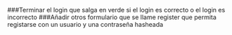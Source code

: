 ###Terminar el login que salga en verde si el login es correcto o el login es incorrecto
###Añadir otros formulario que se llame register que permita registarse con un usuario y una contraseña hasheada